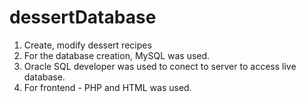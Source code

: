 # dessertDatabase
1. Create, modify dessert recipes
2. For the database creation, MySQL was used. 
3. Oracle SQL developer was used to conect to server to access live database. 
4. For frontend - PHP and HTML was used. 
